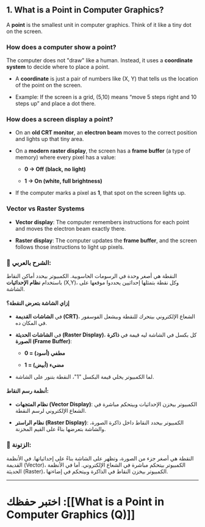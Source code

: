 
## **1. What is a Point in Computer Graphics?**

A **point** is the smallest unit in computer graphics. Think of it like a tiny dot on the screen.

### **How does a computer show a point?**

The computer does not "draw" like a human. Instead, it uses a **coordinate system** to decide where to place a point.

- A **coordinate** is just a pair of numbers like (X, Y) that tells us the location of the point on the screen.
    
- Example: If the screen is a grid, (5,10) means “move 5 steps right and 10 steps up” and place a dot there.
    

### **How does a screen display a point?**

- On an **old CRT monitor**, an **electron beam** moves to the correct position and lights up that tiny area.
    
- On a **modern raster display**, the screen has a **frame buffer** (a type of memory) where every pixel has a value:
    
    - **0 → Off (black, no light)**
        
    - **1 → On (white, full brightness)**
        
- If the computer marks a pixel as **1**, that spot on the screen lights up.
    

### **Vector vs Raster Systems**

- **Vector display**: The computer remembers instructions for each point and moves the electron beam exactly there.
    
- **Raster display**: The computer updates the **frame buffer**, and the screen follows those instructions to light up pixels.
    

### **📌 الشرح بالعربي:**

النقطة هي أصغر وحدة في الرسومات الحاسوبية. الكمبيوتر بيحدد أماكن النقاط باستخدام **نظام الإحداثيات** (X,Y)، وكل نقطة بتمثلها إحداثيين يحددوا موقعها على الشاشة.

#### **إزاي الشاشة بتعرض النقطة؟**

- في **الشاشات القديمة (CRT)**، الشعاع الإلكتروني بيتحرك للنقطة وبيشعل الفوسفور في المكان ده.
    
- في **الشاشات الحديثة (Raster Display)**، كل بكسل في الشاشة ليه قيمة في **ذاكرة الصورة (Frame Buffer)**:
    
    - **0 = مطفي (أسود)**
        
    - **1 = مضيء (أبيض)**
        
- لما الكمبيوتر يخلي قيمة البكسل "1"، النقطة بتنور على الشاشة.
    

#### **أنظمة رسم النقاط:**

- **نظام المتجهات (Vector Display)**: الكمبيوتر بيخزن الإحداثيات وبيتحكم مباشرة في الشعاع الإلكتروني لرسم النقطة.
    
- **نظام الراستر (Raster Display)**: الكمبيوتر بيحدد النقاط داخل ذاكرة الصورة، والشاشة بتعرضها بناءً على القيم المخزنة.
    

### **📝 الزتونة:**

النقطة هي أصغر جزء من الصورة، وتظهر على الشاشة بناءً على إحداثياتها. في الأنظمة القديمة (Vector)، الكمبيوتر بيتحكم مباشرة في الشعاع الإلكتروني. أما في الأنظمة الحديثة (Raster)، الكمبيوتر بيخزن النقاط في الذاكرة وبيتحكم في إضاءتها.


---
# اختبر حفظك :[[What is a Point in Computer Graphics (Q)]]